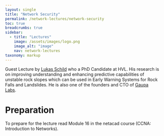 ```yaml
---
layout: single
title: "Network Security"
permalink: /network-lectures/network-security
toc: true
breadcrumbs: true
sidebar:
  - title: "Lectures"
    image: /assets/images/logo.png
    image_alt: "image"
    nav: network-lectures
taxonomy: markup
---
```


Guest Lecture by [Lukas Schild](https://www.hvl.no/person/?user=Lukas.Schild) who a PhD Candidate at HVL. His research is on improving understanding and enhancing predictive capabilities of unstable rock slopes which can be used in Early Warning Systems for Rock Falls and Landslides. He is also one of the founders and CTO of [Gaupa Labs](https://www.gaupa.xyz/).

# Preparation
To prepare for the lecture read Module 16 in the netacad course (CCNA: Introduction to Networks).


<!-- IPv6
  IPV6 Neighbor Discovery (instead of ARP)



Network Security
  Module 16
  Can also have a look at the Network Security course (netacad) -->